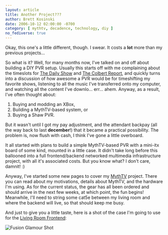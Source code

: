 ```yaml
---
layout: article
title: Another Project???
author: Brett Kosinski
date: 2006-10-12 02:00:00 -0700
category: [ mythtv, decadence, technology, diy ]
no_fediverse: true
---
```


Okay, this one's a little different, though.  I swear.  It costs a **lot** more than my previous projects...

So what is it?  Well, for many months now, I've talked on and off about building a DIY PVR setup.  Usually this starts off with me complaining about the timeslots for [The Daily Show](http://www.comedycentral.com/shows/the_daily_show/index.jhtml) and [The Colbert Report](http://www.comedycentral.com/shows/the_colbert_report/index.jhtml), and quickly turns into a discussion of how awesome a PVR would be for timeshifting my favorite shows, listening to all the music I've transferred onto my computer, and watching all the content I've downlo... err... ahem.  Anyway, as a result, I've often thought about:

1. Buying and modding an XBox,
2. Building a MythTV-based system, or
3. Buying a Shaw PVR.

But it wasn't until I got my pay adjustment, and the attendant backpay (all the way back to last **december**!) that it became a practical possibility.  The problem is, now flush with cash, I think I've gone a little overboard.

It all started with plans to build a simple MythTV-based PVR with a mini-itx board of some kind, mounted in a little case.  It didn't take long before this ballooned into a full frontend/backend networked multimedia infrastructure project, with all it's associated costs.  But you know what?  I don't care, damnit! :)

Anyway, I've started some new pages to cover my [MythTV](../projects/MythTV.md) project.  There you can read about my motivations, details about MythTV, and the hardware I'm using.  As for the current status, the gear has all been ordered and should arrive in the next few weeks, at which point, the fun begins!  Meanwhile, I'll need to string some cat5e between my living room and where the backend will live, so that should keep me busy.

And just to give you a little taste, here is a shot of the case I'm going to use for the [Living Room Frontend](../projects/Living_Room_Frontend.md):

![Fusion Glamour Shot](/assets/images/Fusion_Glamour_Shot)

